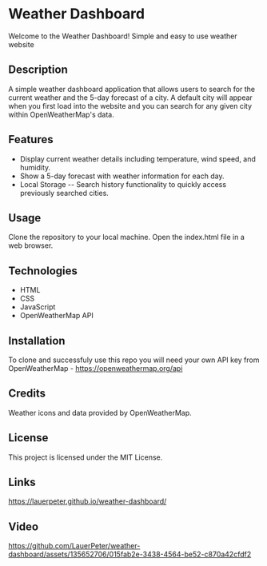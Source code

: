 # Weather Dashboard

Welcome to the Weather Dashboard! Simple and easy to use weather website 

## Description

A simple weather dashboard application that allows users to search for the current weather and the 5-day forecast of a city. A default city will appear when you first load into the website and you can search for any given city within OpenWeatherMap's data.

## Features

- Display current weather details including temperature, wind speed, and humidity.
- Show a 5-day forecast with weather information for each day.
- Local Storage -- Search history functionality to quickly access previously searched cities.

## Usage

Clone the repository to your local machine.
Open the index.html file in a web browser.

## Technologies 

- HTML
- CSS
- JavaScript 
- OpenWeatherMap API

## Installation

To clone and successfuly use this repo you will need your own API key from OpenWeatherMap - https://openweathermap.org/api

## Credits

Weather icons and data provided by OpenWeatherMap.

## License

This project is licensed under the MIT License.

## Links

https://lauerpeter.github.io/weather-dashboard/

## Video

https://github.com/LauerPeter/weather-dashboard/assets/135652706/015fab2e-3438-4564-be52-c870a42cfdf2









